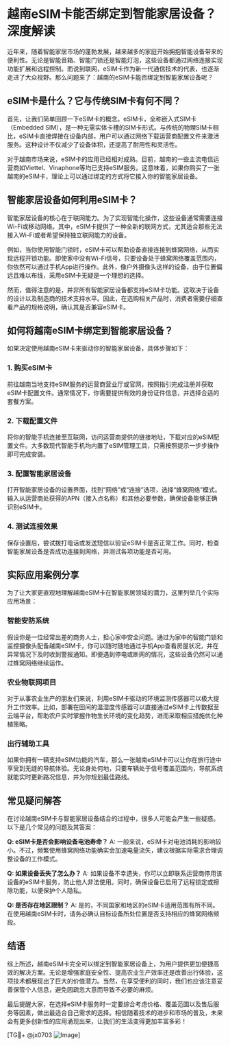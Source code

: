 # 越南eSIM卡能否绑定到智能家居设备？深度解读

近年来，随着智能家居市场的蓬勃发展，越来越多的家庭开始拥抱智能设备带来的便利性。无论是智能音箱、智能门锁还是智能灯泡，这些设备都通过网络连接实现功能扩展和远程控制。而说到联网，eSIM卡作为新一代通信技术的代表，也逐渐走进了大众视野。那么问题来了：越南的eSIM卡能否绑定到智能家居设备呢？

## eSIM卡是什么？它与传统SIM卡有何不同？

首先，让我们简单回顾一下eSIM卡的概念。eSIM卡，全称嵌入式SIM卡（Embedded SIM），是一种无需实体卡槽的SIM卡形式。与传统的物理SIM卡相比，eSIM卡直接焊接在设备内部，用户可以通过网络下载运营商配置文件来激活服务。这种设计不仅减少了设备体积，还提高了耐用性和灵活性。

对于越南市场来说，eSIM卡的应用已经相对成熟。目前，越南的一些主流电信运营商如Viettel、Vinaphone等均已支持eSIM服务。这意味着，如果你购买了一张越南的eSIM卡，理论上可以通过绑定的方式将它接入你的智能家居设备。

## 智能家居设备如何利用eSIM卡？

智能家居设备的核心在于联网能力。为了实现智能化操作，这些设备通常需要连接Wi-Fi或移动网络。其中，eSIM卡提供了一种全新的联网方式，尤其适合那些无法接入Wi-Fi或者希望保持独立联网能力的设备。

例如，当你使用智能门锁时，eSIM卡可以帮助设备直接连接到蜂窝网络，从而实现远程开锁功能。即使家中没有Wi-Fi信号，只要设备处于蜂窝网络覆盖范围内，你依然可以通过手机App进行操作。此外，像户外摄像头这样的设备，由于位置偏远且难以布线，采用eSIM卡无疑是一个理想的选择。

然而，值得注意的是，并非所有智能家居设备都支持eSIM卡功能。这取决于设备的设计以及制造商的技术支持水平。因此，在选购相关产品时，消费者需要仔细查看产品的规格说明，确认其是否兼容eSIM卡。

## 如何将越南eSIM卡绑定到智能家居设备？

如果决定使用越南eSIM卡来驱动你的智能家居设备，具体步骤如下：

### 1. 购买eSIM卡
前往越南当地支持eSIM服务的运营商营业厅或官网，按照指引完成注册并获取eSIM卡配置文件。通常情况下，你需要提供有效的身份证件信息，并选择合适的套餐方案。

### 2. 下载配置文件
将你的智能手机连接至互联网，访问运营商提供的链接地址，下载对应的eSIM配置文件。大多数现代智能手机均内置了eSIM管理工具，只需按照提示一步步操作即可完成安装。

### 3. 配置智能家居设备
打开智能家居设备的设置界面，找到“网络”或“连接”选项，选择“蜂窝网络”模式。输入从运营商处获得的APN（接入点名称）和其他必要参数，确保设备能够正确识别eSIM卡。

### 4. 测试连接效果
保存设置后，尝试拨打电话或发送短信以验证eSIM卡是否正常工作。同时，检查智能家居设备是否成功连接到网络，并测试各项功能是否可用。

## 实际应用案例分享

为了让大家更直观地理解越南eSIM卡在智能家居领域的潜力，这里列举几个实际应用场景：

### 智能安防系统
假设你是一位经常出差的商务人士，担心家中安全问题。通过为家中的智能门锁和监控摄像头配备越南eSIM卡，你可以随时随地通过手机App查看房屋状况，并在异常情况下及时收到警报通知。即便遇到停电或断网的情况，这些设备仍然可以通过蜂窝网络继续运作。

### 农业物联网项目
对于从事农业生产的朋友们来说，利用eSIM卡驱动的环境监测传感器可以极大提升工作效率。比如，部署在田间的温湿度传感器可以直接通过eSIM卡上传数据至云端平台，帮助农户实时掌握作物生长环境的变化趋势，进而采取相应措施优化种植策略。

### 出行辅助工具
如果你拥有一辆支持eSIM功能的汽车，那么一张越南eSIM卡可以让你在旅行途中享受到无缝的导航体验。无论身处何地，只要车辆处于信号覆盖范围内，导航系统就能实时更新路况信息，并为你规划最佳路线。

## 常见疑问解答

在讨论越南eSIM卡与智能家居设备结合的过程中，很多人可能会产生一些疑惑。以下是几个常见的问题及其答案：

**Q: eSIM卡是否会影响设备电池寿命？**
A: 一般来说，eSIM卡对电池消耗的影响较小。不过，频繁使用蜂窝网络功能确实会加速电量流失，建议根据实际需求合理调整设备的工作模式。

**Q: 如果设备丢失了怎么办？**
A: 如果设备不幸遗失，你可以立即联系运营商停用该设备的eSIM卡服务，防止他人非法使用。同时，确保设备已启用了远程锁定或擦除功能，以便保护个人隐私。

**Q: 是否存在地区限制？**
A: 是的，不同国家和地区的eSIM卡适用范围有所不同。在使用越南eSIM卡时，请务必确认目标设备所处位置是否支持相应的蜂窝网络频段。

## 结语

综上所述，越南eSIM卡完全可以绑定到智能家居设备上，为用户提供更加便捷高效的解决方案。无论是增强家庭安全性、提高农业生产效率还是改善出行体验，这项技术都展现出了巨大的价值潜力。当然，在享受便利的同时，我们也应该注意妥善保管个人信息，避免因疏忽大意而导致不必要的麻烦。

最后提醒大家，在选择eSIM卡服务时一定要综合考虑价格、覆盖范围以及售后服务等因素，做出最适合自己需求的选择。相信随着技术的进步和市场的普及，未来会有更多创新性的应用涌现出来，让我们的生活变得更加丰富多彩！

[TG💪+ @jx0703 ![Image](https://github.com/user-attachments/assets/dbca1d08-cadb-493c-b0ec-ad6f7a83f270)]